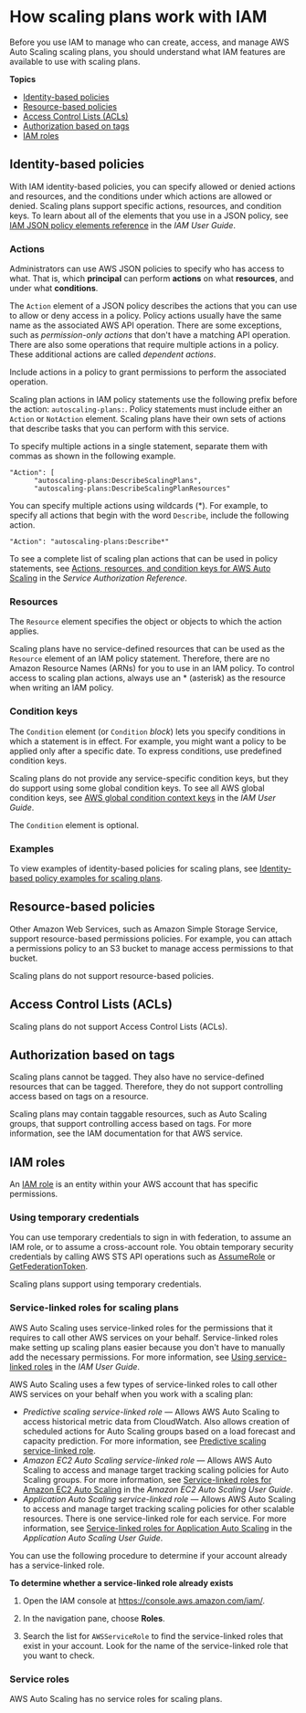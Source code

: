 # How scaling plans work with IAM<a name="security_iam_service-with-iam"></a>

Before you use IAM to manage who can create, access, and manage AWS Auto Scaling scaling plans, you should understand what IAM features are available to use with scaling plans\.

**Topics**
+ [Identity\-based policies](#security_iam_service-with-iam-id-based-policies)
+ [Resource\-based policies](#security_iam_service-with-iam-resource-based-policies)
+ [Access Control Lists \(ACLs\)](#security_iam_service-with-iam-acls)
+ [Authorization based on tags](#security_iam_service-with-iam-tags)
+ [IAM roles](#security_iam_service-with-iam-roles)

## Identity\-based policies<a name="security_iam_service-with-iam-id-based-policies"></a>

With IAM identity\-based policies, you can specify allowed or denied actions and resources, and the conditions under which actions are allowed or denied\. Scaling plans support specific actions, resources, and condition keys\. To learn about all of the elements that you use in a JSON policy, see [IAM JSON policy elements reference](https://docs.aws.amazon.com/IAM/latest/UserGuide/reference_policies_elements.html) in the *IAM User Guide*\.

### Actions<a name="security_iam_service-with-iam-id-based-policies-actions"></a>

Administrators can use AWS JSON policies to specify who has access to what\. That is, which **principal** can perform **actions** on what **resources**, and under what **conditions**\.

The `Action` element of a JSON policy describes the actions that you can use to allow or deny access in a policy\. Policy actions usually have the same name as the associated AWS API operation\. There are some exceptions, such as *permission\-only actions* that don't have a matching API operation\. There are also some operations that require multiple actions in a policy\. These additional actions are called *dependent actions*\.

Include actions in a policy to grant permissions to perform the associated operation\.

Scaling plan actions in IAM policy statements use the following prefix before the action: `autoscaling-plans:`\. Policy statements must include either an `Action` or `NotAction` element\. Scaling plans have their own sets of actions that describe tasks that you can perform with this service\.

To specify multiple actions in a single statement, separate them with commas as shown in the following example\.

```
"Action": [
      "autoscaling-plans:DescribeScalingPlans",
      "autoscaling-plans:DescribeScalingPlanResources"
```

You can specify multiple actions using wildcards \(\*\)\. For example, to specify all actions that begin with the word `Describe`, include the following action\.

```
"Action": "autoscaling-plans:Describe*"
```

To see a complete list of scaling plan actions that can be used in policy statements, see [Actions, resources, and condition keys for AWS Auto Scaling](https://docs.aws.amazon.com/service-authorization/latest/reference/list_awsautoscaling.html) in the *Service Authorization Reference*\. 

### Resources<a name="security_iam_service-with-iam-id-based-policies-resources"></a>

The `Resource` element specifies the object or objects to which the action applies\.

Scaling plans have no service\-defined resources that can be used as the `Resource` element of an IAM policy statement\. Therefore, there are no Amazon Resource Names \(ARNs\) for you to use in an IAM policy\. To control access to scaling plan actions, always use an \* \(asterisk\) as the resource when writing an IAM policy\. 

### Condition keys<a name="security_iam_service-with-iam-id-based-policies-conditionkeys"></a>

The `Condition` element \(or `Condition` *block*\) lets you specify conditions in which a statement is in effect\. For example, you might want a policy to be applied only after a specific date\. To express conditions, use predefined condition keys\.

Scaling plans do not provide any service\-specific condition keys, but they do support using some global condition keys\. To see all AWS global condition keys, see [AWS global condition context keys](https://docs.aws.amazon.com/IAM/latest/UserGuide/reference_policies_condition-keys.html) in the *IAM User Guide*\. 

The `Condition` element is optional\. 

### Examples<a name="security_iam_service-with-iam-id-based-policies-examples"></a>

To view examples of identity\-based policies for scaling plans, see [Identity\-based policy examples for scaling plans](security_iam_id-based-policy-examples.md)\.

## Resource\-based policies<a name="security_iam_service-with-iam-resource-based-policies"></a>

Other Amazon Web Services, such as Amazon Simple Storage Service, support resource\-based permissions policies\. For example, you can attach a permissions policy to an S3 bucket to manage access permissions to that bucket\.

Scaling plans do not support resource\-based policies\.

## Access Control Lists \(ACLs\)<a name="security_iam_service-with-iam-acls"></a>

Scaling plans do not support Access Control Lists \(ACLs\)\.

## Authorization based on tags<a name="security_iam_service-with-iam-tags"></a>

Scaling plans cannot be tagged\. They also have no service\-defined resources that can be tagged\. Therefore, they do not support controlling access based on tags on a resource\.

Scaling plans may contain taggable resources, such as Auto Scaling groups, that support controlling access based on tags\. For more information, see the IAM documentation for that AWS service\. 

## IAM roles<a name="security_iam_service-with-iam-roles"></a>

An [IAM role](https://docs.aws.amazon.com/IAM/latest/UserGuide/id_roles.html) is an entity within your AWS account that has specific permissions\.

### Using temporary credentials<a name="security_iam_service-with-iam-roles-tempcreds"></a>

You can use temporary credentials to sign in with federation, to assume an IAM role, or to assume a cross\-account role\. You obtain temporary security credentials by calling AWS STS API operations such as [AssumeRole](https://docs.aws.amazon.com/STS/latest/APIReference/API_AssumeRole.html) or [GetFederationToken](https://docs.aws.amazon.com/STS/latest/APIReference/API_GetFederationToken.html)\. 

Scaling plans support using temporary credentials\. 

### Service\-linked roles for scaling plans<a name="security_iam_service-with-iam-roles-service-linked"></a>

AWS Auto Scaling uses service\-linked roles for the permissions that it requires to call other AWS services on your behalf\. Service\-linked roles make setting up scaling plans easier because you don't have to manually add the necessary permissions\. For more information, see [Using service\-linked roles](https://docs.aws.amazon.com/IAM/latest/UserGuide/using-service-linked-roles.html) in the *IAM User Guide*\.

AWS Auto Scaling uses a few types of service\-linked roles to call other AWS services on your behalf when you work with a scaling plan:
+ *Predictive scaling service\-linked role* — Allows AWS Auto Scaling to access historical metric data from CloudWatch\. Also allows creation of scheduled actions for Auto Scaling groups based on a load forecast and capacity prediction\. For more information, see [Predictive scaling service\-linked role](aws-auto-scaling-service-linked-roles.md)\.
+ *Amazon EC2 Auto Scaling service\-linked role* — Allows AWS Auto Scaling to access and manage target tracking scaling policies for Auto Scaling groups\. For more information, see [Service\-linked roles for Amazon EC2 Auto Scaling](https://docs.aws.amazon.com/autoscaling/ec2/userguide/autoscaling-service-linked-role.html) in the *Amazon EC2 Auto Scaling User Guide*\.
+ *Application Auto Scaling service\-linked role* — Allows AWS Auto Scaling to access and manage target tracking scaling policies for other scalable resources\. There is one service\-linked role for each service\. For more information, see [Service\-linked roles for Application Auto Scaling](https://docs.aws.amazon.com/autoscaling/application/userguide/application-auto-scaling-service-linked-roles.html) in the *Application Auto Scaling User Guide*\.

You can use the following procedure to determine if your account already has a service\-linked role\.<a name="procedure_check_instance_role"></a>

**To determine whether a service\-linked role already exists**

1. Open the IAM console at [https://console\.aws\.amazon\.com/iam/](https://console.aws.amazon.com/iam/)\.

1. In the navigation pane, choose **Roles**\. 

1. Search the list for `AWSServiceRole` to find the service\-linked roles that exist in your account\. Look for the name of the service\-linked role that you want to check\.

### Service roles<a name="security_iam_service-with-iam-roles-service"></a>

AWS Auto Scaling has no service roles for scaling plans\.